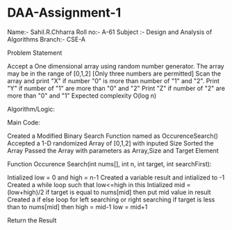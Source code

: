 # DAA-Assignment-1

Name:- Sahil.R.Chharra
Roll no:- A-61
Subject :- Design and Analysis of Algorithms
Branch:- CSE-A

Problem Statement

Accept a One dimensional array using random number generator.
The array may be in the range of [0,1,2] [Only three numbers are permitted]
Scan the array and print "X" if number "0" is more than number of "1" and "2".
Print "Y" if number of "1" are more than "0" and "2"
Print "Z" if number of "2" are more than "0" and "1"
Expected complexity O(log n)


Algorithm/Logic:

Main Code:

Created a Modified Binary Search Function named as OccurenceSearch()
Accepted a 1-D randomized Array of [0,1,2] with inputed Size
Sorted the Array
Passed the Array with parameters as Array,Size and Target Element

Function Occurence Search(int nums[], int n, int target, int searchFirst):

Intialized low = 0 and high = n-1
Created a variable result and intialized to -1
Created a while loop such that low<=high
in this Intialized mid = (low+high)/2
if target is equal to nums[mid] then
  put mid value in result
  Created a if else loop for left searching or right searching
if target is less than to nums[mid] then
  high = mid-1
  low = mid+1
  
Return the Result
